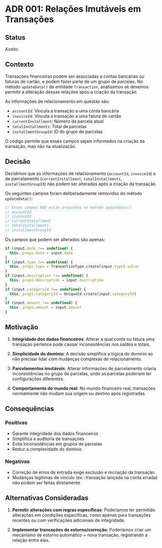 # ADR 001: Relações Imutáveis em Transações

## Status

Aceito

## Contexto

Transações financeiras podem ser associadas a contas bancárias ou faturas de cartão, e podem fazer parte de um grupo de parcelas. No método `updateData()` da entidade `Transaction`, analisamos se devemos permitir a alteração dessas relações após a criação da transação.

As informações de relacionamento em questão são:

- `accountId`: Vincula a transação a uma conta bancária
- `invoiceId`: Vincula a transação a uma fatura de cartão
- `currentInstallment`: Número da parcela atual
- `totalInstallments`: Total de parcelas
- `installmentGroupId`: ID do grupo de parcelas

O código permite que esses campos sejam informados na criação da transação, mas não na atualização.

## Decisão

Decidimos que as informações de relacionamento (`accountId`, `invoiceId`) e de parcelamento (`currentInstallment`, `totalInstallments`, `installmentGroupId`) não podem ser alteradas após a criação da transação.

Os seguintes campos foram deliberadamente removidos do método `updateData()`:

```typescript
// Esses campos NÃO estão presentes no método updateData()
// accountId
// invoiceId
// currentInstallment
// totalInstallments
// installmentGroupId
```

Os campos que podem ser alterados são apenas:

```typescript
if (input.date !== undefined) {
  this._props.date = input.date
}
if (input.type !== undefined) {
  this._props.type = TransactionType.create(input.type).value
}
if (input.description !== undefined) {
  this._props.description = input.description
}
if (input.categoryId !== undefined) {
  this._props.categoryId = UniqueId.create(input.categoryId)
}
if (input.amount !== undefined) {
  this._props.amount = input.amount
}
```

## Motivação

1. **Integridade dos dados financeiros**: Alterar a qual conta ou fatura uma transação pertence pode causar inconsistências nos saldos e totais.

2. **Simplicidade do domínio**: A decisão simplifica a lógica do domínio ao não precisar lidar com mudanças complexas de relacionamento.

3. **Parcelamentos imutáveis**: Alterar informações de parcelamento criaria inconsistências no grupo de parcelas, onde as parcelas poderiam ter configurações diferentes.

4. **Comportamento do mundo real**: No mundo financeiro real, transações normalmente não mudam sua origem ou destino após registradas.

## Consequências

### Positivas

- Garante integridade dos dados financeiros
- Simplifica a auditoria de transações
- Evita inconsistências em grupos de parcelas
- Reduz a complexidade do domínio

### Negativas

- Correção de erros de entrada exige exclusão e recriação da transação
- Mudanças legítimas de vínculo (ex.: transação lançada na conta errada) não podem ser feitas diretamente

## Alternativas Consideradas

1. **Permitir alterações com regras específicas**: Poderíamos ter permitido alterações em condições específicas, como apenas para transações recentes ou com verificações adicionais de integridade.

2. **Implementar transações de estorno/correção**: Poderíamos criar um mecanismo de estorno automático + nova transação, registrando a relação entre elas.

